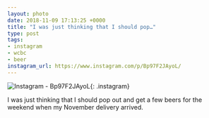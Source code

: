 ```yaml
---
layout: photo
date: 2018-11-09 17:13:25 +0000
title: "I was just thinking that I should pop…"
type: post
tags:
- instagram
- wcbc
- beer
instagram_url: https://www.instagram.com/p/Bp97F2JAyoL/
---
```


![Instagram - Bp97F2JAyoL](https://lildude.github.io/img/Bp97F2JAyoL.jpg){: .instagram}

I was just thinking that I should pop out and get a few beers for the weekend when my November delivery arrived.  
